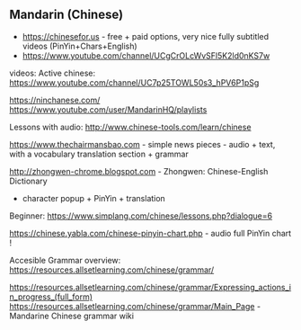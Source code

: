 
## Mandarin (Chinese)

 * https://chinesefor.us - free + paid options, very nice fully subtitled videos (PinYin+Chars+English)
  * https://www.youtube.com/channel/UCgCrOLcWvSFl5K2ld0nKS7w

videos:
Active chinese:
https://www.youtube.com/channel/UC7p25TOWL50s3_hPV6P1pSg

https://ninchanese.com/
https://www.youtube.com/user/MandarinHQ/playlists

Lessons with audio:
http://www.chinese-tools.com/learn/chinese

https://www.thechairmansbao.com - simple news pieces - audio + text, with a vocabulary translation section + grammar

http://zhongwen-chrome.blogspot.com - Zhongwen: Chinese-English Dictionary 
- character popup + PinYin + translation


Beginner:
https://www.simplang.com/chinese/lessons.php?dialogue=6
 
https://chinese.yabla.com/chinese-pinyin-chart.php - audio full PinYin chart !

Accesible Grammar overview:
https://resources.allsetlearning.com/chinese/grammar/

https://resources.allsetlearning.com/chinese/grammar/Expressing_actions_in_progress_(full_form)
https://resources.allsetlearning.com/chinese/grammar/Main_Page - Mandarine Chinese grammar wiki




